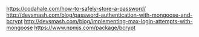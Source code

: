 https://codahale.com/how-to-safely-store-a-password/
http://devsmash.com/blog/password-authentication-with-mongoose-and-bcrypt
http://devsmash.com/blog/implementing-max-login-attempts-with-mongoose
https://www.npmjs.com/package/bcrypt
